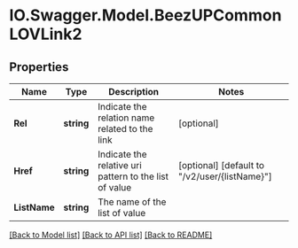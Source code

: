 # IO.Swagger.Model.BeezUPCommonLOVLink2
## Properties

Name | Type | Description | Notes
------------ | ------------- | ------------- | -------------
**Rel** | **string** | Indicate the relation name related to the link | [optional] 
**Href** | **string** | Indicate the relative uri pattern to the list of value | [optional] [default to "/v2/user/{listName}"]
**ListName** | **string** | The name of the list of value | 

[[Back to Model list]](../README.md#documentation-for-models) [[Back to API list]](../README.md#documentation-for-api-endpoints) [[Back to README]](../README.md)

